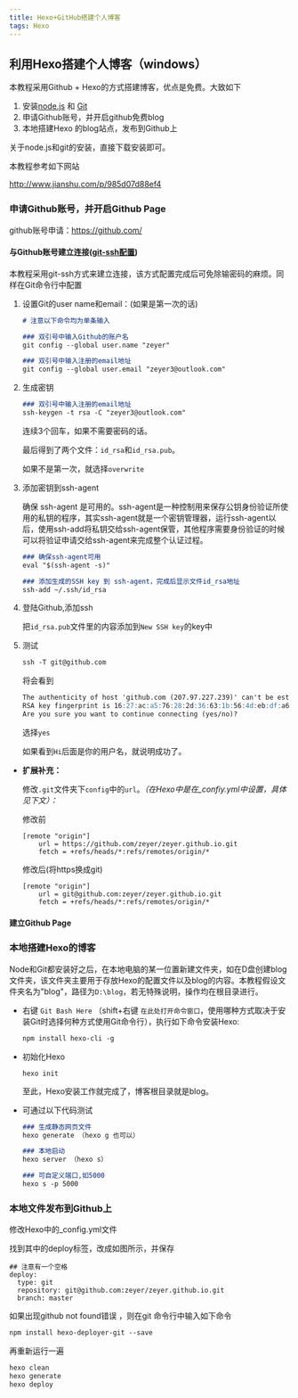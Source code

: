 ```yaml
---
title: Hexo+GitHub搭建个人博客
tags: Hexo
---
```


## 利用Hexo搭建个人博客（windows）

本教程采用Github + Hexo的方式搭建博客，优点是免费。大致如下

1. 安装[node.js](http://nodejs.cn/) 和 [Git](https://git-scm.com/download/win)
2. 申请Github账号，并开启github免费blog
3. 本地搭建Hexo 的blog站点，发布到Github上

关于node.js和git的安装，直接下载安装即可。

本教程参考如下网站

http://www.jianshu.com/p/985d07d88ef4

### 申请Github账号，并开启Github Page

github账号申请：<https://github.com/>

#### 与Github账号建立连接([git-ssh配置](https://segmentfault.com/a/1190000002645623))

本教程采用git-ssh方式来建立连接，该方式配置完成后可免除输密码的麻烦。同样在Git命令行中配置

1. 设置Git的user name和email：(如果是第一次的话)

   ```markdown
   # 注意以下命令均为单条输入

   ### 双引号中输入Github的账户名
   git config --global user.name "zeyer"

   ### 双引号中输入注册的email地址
   git config --global user.email "zeyer3@outlook.com"
   ```

2. 生成密钥

   ```markdown
   ### 双引号中输入注册的email地址
   ssh-keygen -t rsa -C "zeyer3@outlook.com"
   ```

   连续3个回车，如果不需要密码的话。

   最后得到了两个文件：`id_rsa`和`id_rsa.pub`。

   如果不是第一次，就选择`overwrite`

3. 添加密钥到ssh-agent

   确保 ssh-agent 是可用的。ssh-agent是一种控制用来保存公钥身份验证所使用的私钥的程序，其实ssh-agent就是一个密钥管理器，运行ssh-agent以后，使用ssh-add将私钥交给ssh-agent保管，其他程序需要身份验证的时候可以将验证申请交给ssh-agent来完成整个认证过程。

   ```markdown
   ### 确保ssh-agent可用
   eval "$(ssh-agent -s)"

   ### 添加生成的SSH key 到 ssh-agent，完成后显示文件id_rsa地址
   ssh-add ~/.ssh/id_rsa

   ```

4. 登陆Github,添加ssh

   把`id_rsa.pub`文件里的内容添加到`New SSH key`的key中

5. 测试

   ```markdown
   ssh -T git@github.com
   ```

   将会看到

   ```markdown
   The authenticity of host 'github.com (207.97.227.239)' can't be established.
   RSA key fingerprint is 16:27:ac:a5:76:28:2d:36:63:1b:56:4d:eb:df:a6:48.
   Are you sure you want to continue connecting (yes/no)?
   ```

   选择`yes`

   如果看到`Hi`后面是你的用户名，就说明成功了。


* **扩展补充：**

  修改`.git`文件夹下`config`中的`url`。*（在Hexo中是在_confiy.yml中设置，具体见下文）：*

  修改前

  ```
  [remote "origin"]
      url = https://github.com/zeyer/zeyer.github.io.git
      fetch = +refs/heads/*:refs/remotes/origin/*
  ```

  修改后(将https换成git)

  ```
  [remote "origin"]
      url = git@github.com:zeyer/zeyer.github.io.git
      fetch = +refs/heads/*:refs/remotes/origin/*
  ```

#### 建立Github Page



### 本地搭建Hexo的博客

Node和Git都安装好之后，在本地电脑的某一位置新建文件夹，如在D盘创建blog文件夹，该文件夹主要用于存放Hexo的配置文件以及blog的内容。本教程假设文件夹名为"blog"，路径为`D:\blog`，若无特殊说明，操作均在根目录进行。

* 右键 `Git Bash Here`  （shift+右键 `在此处打开命令窗口`，使用哪种方式取决于安装Git时选择何种方式使用Git命令行），执行如下命令安装Hexo:

  ```markdown
  npm install hexo-cli -g
  ```


* 初始化Hexo

  ```
  hexo init
  ```

  ​至此，Hexo安装工作就完成了，博客根目录就是blog。

* 可通过以下代码测试

  ```markdown
  ### 生成静态网页文件
  hexo generate （hexo g 也可以）

  ### 本地启动
  hexo server （hexo s）

  ### 可自定义端口,如5000
  hexo s -p 5000
  ```

### 本地文件发布到Github上

修改Hexo中的_config.yml文件

找到其中的deploy标签，改成如图所示，并保存

```
## 注意有一个空格
deploy:
  type: git
  repository: git@github.com:zeyer/zeyer.github.io.git
  branch: master
```

如果出现github not found错误 ，则在git 命令行中输入如下命令

```markdown
npm install hexo-deployer-git --save
```

再重新运行一遍

```markdown
hexo clean
hexo generate
hexo deploy
```

